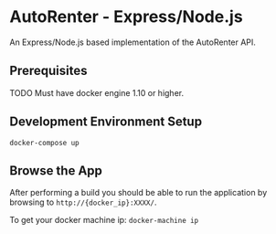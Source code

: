 # AutoRenter - Express/Node.js #

An Express/Node.js based implementation of the AutoRenter API.

## Prerequisites ##

TODO
Must have docker engine 1.10 or higher.

## Development Environment Setup ##

`docker-compose up`

## Browse the App

After performing a build you should be able to run the application by browsing to `http://{docker_ip}:XXXX/`.

To get your docker machine ip:
`docker-machine ip`

